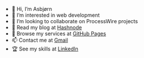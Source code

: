 - 👋  Hi, I’m Asbjørn
- 👀  I’m interested in web development
- 💞️  I’m looking to collaborate on ProcessWire projects
- 📝  Read my blog at [Hashnode](https://asbjorn.hashnode.dev/)
- 🌟  Browse my services at [GitHub Pages](https://snobjorn.github.io/)
- 📫  Contact me at [Gmail](mailto:asbjorn.ness+ghc@gmail.com)
- 🏆  See my skills at [LinkedIn](https://www.linkedin.com/in/asbjornness/)
  
<!---
snobjorn/snobjorn is a ✨ special ✨ repository because its `README.md` (this file) appears on your GitHub profile.
You can click the Preview link to take a look at your changes.
--->
